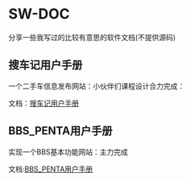 # SW-DOC
分享一些我写过的比较有意思的软件文档(不提供源码)


搜车记用户手册
-------
一个二手车信息发布网站：小伙伴们课程设计合力完成：

文档：[搜车记用户手册]()

BBS_PENTA用户手册
--------
实现一个BBS基本功能网站：主力完成
 
 文档:[BBS_PENTA用户手册]()
